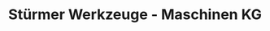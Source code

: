 ---
title: "Stürmer Werkzeuge - Maschinen KG"
url: /hallstadt/stuermer-werkzeuge-maschinen-kg/
shop: Eisenwaren
---